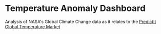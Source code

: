 # Temperature Anomaly Dashboard

Analysis of NASA's Global Climate Change data as it relates to the [PredictIt Global Temperature Market](https://www.predictit.org/markets/detail/6234/)  
